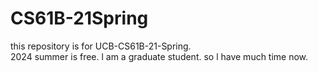 # CS61B-21Spring
this repository is for UCB-CS61B-21-Spring.  
2024 summer is free. l am a graduate student. so l have much time now. 
